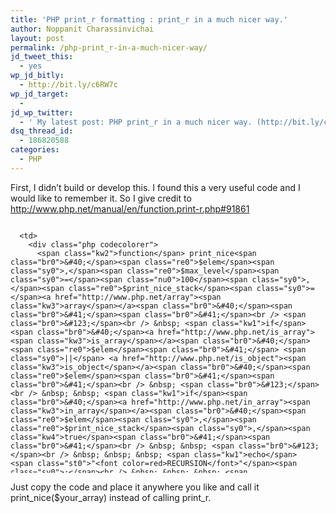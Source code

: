 ```yaml
---
title: 'PHP print_r formatting : print_r in a much nicer way.'
author: Noppanit Charassinvichai
layout: post
permalink: /php-print_r-in-a-much-nicer-way/
jd_tweet_this:
  - yes
wp_jd_bitly:
  - http://bit.ly/c6RW7c
wp_jd_target:
  - 
jd_wp_twitter:
  - ' My latest post: PHP print_r in a much nicer way. (http://bit.ly/c6RW7c) http://bit.ly/c6RW7c '
dsq_thread_id:
  - 186820588
categories:
  - PHP
---
```

First, I didn&#8217;t build or develop this. I found this a very useful code and I would like to remember it. So I give credit to http://www.php.net/manual/en/function.print-r.php#91861

<div class="codecolorer-container php blackboard" style="overflow:auto;white-space:nowrap;width:500px;height:400px;">
  <table cellspacing="0" cellpadding="0">
    <tr>
      <td class="line-numbers">
        <div>
          1<br />2<br />3<br />4<br />5<br />6<br />7<br />8<br />9<br />10<br />11<br />12<br />13<br />14<br />15<br />16<br />17<br />18<br />19<br />20<br />21<br />22<br />23<br />24<br />25<br />26<br />27<br />28<br />29<br />30<br />31<br />32<br />33<br />34<br />35<br />36<br />37<br />38<br />39<br />40<br />41<br />42<br />43<br />44<br />45<br />46<br />47<br />48<br />49<br />50<br />51<br />52<br />53<br />54<br />55<br />56<br />57<br />58<br />59<br />60<br />61<br />62<br />63<br />64<br />65<br />66<br />67<br />
        </div>
      </td>
      
      <td>
        <div class="php codecolorer">
          <span class="kw2">function</span> print_nice<span class="br0">&#40;</span><span class="re0">$elem</span><span class="sy0">,</span><span class="re0">$max_level</span><span class="sy0">=</span><span class="nu0">100</span><span class="sy0">,</span><span class="re0">$print_nice_stack</span><span class="sy0">=</span><a href="http://www.php.net/array"><span class="kw3">array</span></a><span class="br0">&#40;</span><span class="br0">&#41;</span><span class="br0">&#41;</span><br /> <span class="br0">&#123;</span><br /> &nbsp; <span class="kw1">if</span><span class="br0">&#40;</span><a href="http://www.php.net/is_array"><span class="kw3">is_array</span></a><span class="br0">&#40;</span><span class="re0">$elem</span><span class="br0">&#41;</span> <span class="sy0">||</span> <a href="http://www.php.net/is_object"><span class="kw3">is_object</span></a><span class="br0">&#40;</span><span class="re0">$elem</span><span class="br0">&#41;</span><span class="br0">&#41;</span><br /> &nbsp; <span class="br0">&#123;</span><br /> &nbsp; &nbsp; <span class="kw1">if</span><span class="br0">&#40;</span><a href="http://www.php.net/in_array"><span class="kw3">in_array</span></a><span class="br0">&#40;</span><span class="re0">$elem</span><span class="sy0">,</span><span class="re0">$print_nice_stack</span><span class="sy0">,</span><span class="kw4">true</span><span class="br0">&#41;</span><span class="br0">&#41;</span><br /> &nbsp; &nbsp; <span class="br0">&#123;</span><br /> &nbsp; &nbsp; &nbsp; <span class="kw1">echo</span> <span class="st0">"<font color=red>RECURSION</font>"</span><span class="sy0">;</span><br /> &nbsp; &nbsp; &nbsp; <span class="kw1">return</span><span class="sy0">;</span><br /> &nbsp; &nbsp; <span class="br0">&#125;</span><br /> &nbsp; &nbsp; <span class="re0">$print_nice_stack</span><span class="br0">&#91;</span><span class="br0">&#93;</span><span class="sy0">=</span><span class="re0">$elem</span><span class="sy0">;</span><br /> &nbsp; &nbsp; <span class="kw1">if</span><span class="br0">&#40;</span><span class="re0">$max_level</span><span class="sy0"><</span><span class="nu0">1</span><span class="br0">&#41;</span><br /> &nbsp; &nbsp; <span class="br0">&#123;</span><br /> &nbsp; &nbsp; &nbsp; <span class="kw1">echo</span> <span class="st0">"<font color=red>nivel maximo alcanzado</font>"</span><span class="sy0">;</span><br /> &nbsp; &nbsp; &nbsp; <span class="kw1">return</span><span class="sy0">;</span><br /> &nbsp; &nbsp; <span class="br0">&#125;</span><br /> &nbsp; &nbsp; <span class="re0">$max_level</span><span class="sy0">--;</span><br /> &nbsp; &nbsp; <span class="kw1">echo</span> <span class="st0">"<table border=1 cellspacing=0 cellpadding=3 width=100%>"</span><span class="sy0">;</span><br /> &nbsp; &nbsp; <span class="kw1">if</span><span class="br0">&#40;</span><a href="http://www.php.net/is_array"><span class="kw3">is_array</span></a><span class="br0">&#40;</span><span class="re0">$elem</span><span class="br0">&#41;</span><span class="br0">&#41;</span><br /> &nbsp; &nbsp; <span class="br0">&#123;</span><br /> &nbsp; &nbsp; &nbsp; <span class="kw1">echo</span> <span class="st_h">'<tr><td colspan=2 style="background-color:#333333;"><strong><font color=white>ARRAY</font></strong></td></tr>'</span><span class="sy0">;</span><br /> &nbsp; &nbsp; <span class="br0">&#125;</span><span class="kw1">else</span><br /> &nbsp; &nbsp; <span class="br0">&#123;</span><br /> &nbsp; &nbsp; &nbsp; <span class="kw1">echo</span> <span class="st_h">'<tr><td colspan=2 style="background-color:#333333;"><strong>'</span><span class="sy0">;</span><br /> &nbsp; &nbsp; &nbsp; <span class="co1">//echo '<font color=white>OBJECT Type: '.get_class($elem).'</font></strong></td></tr>';</span><br /> &nbsp; &nbsp; <span class="br0">&#125;</span><br /> &nbsp; &nbsp; <span class="re0">$color</span><span class="sy0">=</span><span class="nu0"></span><span class="sy0">;</span><br /> &nbsp; &nbsp; <span class="kw1">foreach</span><span class="br0">&#40;</span><span class="re0">$elem</span> <span class="kw1">as</span> <span class="re0">$k</span> <span class="sy0">=></span> <span class="re0">$v</span><span class="br0">&#41;</span><br /> &nbsp; &nbsp; <span class="br0">&#123;</span><br /> &nbsp; &nbsp; &nbsp; <span class="kw1">if</span><span class="br0">&#40;</span><span class="re0">$max_level</span><span class="sy0">%</span><span class="nu19">2</span><span class="br0">&#41;</span><br /> &nbsp; &nbsp; &nbsp; <span class="br0">&#123;</span><br /> &nbsp; &nbsp; &nbsp; &nbsp; <span class="re0">$rgb</span><span class="sy0">=</span><span class="br0">&#40;</span><span class="re0">$color</span><span class="sy0">++%</span><span class="nu19">2</span><span class="br0">&#41;</span>?<span class="st0">"#888888"</span><span class="sy0">:</span><span class="st0">"#BBBBBB"</span><span class="sy0">;</span><br /> &nbsp; &nbsp; &nbsp; <span class="br0">&#125;</span><span class="kw1">else</span><br /> &nbsp; &nbsp; &nbsp; <span class="br0">&#123;</span><br /> &nbsp; &nbsp; &nbsp; &nbsp; <span class="re0">$rgb</span><span class="sy0">=</span><span class="br0">&#40;</span><span class="re0">$color</span><span class="sy0">++%</span><span class="nu19">2</span><span class="br0">&#41;</span>?<span class="st0">"#8888BB"</span><span class="sy0">:</span><span class="st0">"#BBBBFF"</span><span class="sy0">;</span><br /> &nbsp; &nbsp; &nbsp; <span class="br0">&#125;</span><br /> &nbsp; &nbsp; &nbsp; <span class="kw1">echo</span> <span class="st_h">'<tr><td valign="top" style="width:40px;background-color:'</span><span class="sy0">.</span><span class="re0">$rgb</span><span class="sy0">.</span><span class="st_h">';">'</span><span class="sy0">;</span><br /> <br /> &nbsp; &nbsp; &nbsp; <span class="kw1">echo</span> <span class="st_h">'<strong>'</span><span class="sy0">.</span><span class="re0">$k</span><span class="sy0">.</span><span class="st0">"</strong></td><td>"</span><span class="sy0">;</span> <br /> &nbsp; &nbsp; &nbsp; print_nice<span class="br0">&#40;</span><span class="re0">$v</span><span class="sy0">,</span><span class="re0">$max_level</span><span class="sy0">,</span><span class="re0">$print_nice_stack</span><span class="br0">&#41;</span><span class="sy0">;</span><br /> &nbsp; &nbsp; &nbsp; <span class="kw1">echo</span> <span class="st0">"</td></tr>"</span><span class="sy0">;</span><br /> &nbsp; &nbsp; <span class="br0">&#125;</span> <span class="kw1">echo</span> <span class="st0">"</table>"</span><span class="sy0">;</span><br /> &nbsp; &nbsp; <span class="kw1">return</span><span class="sy0">;</span><br /> &nbsp; <span class="br0">&#125;</span> <br /> &nbsp; <span class="kw1">if</span><span class="br0">&#40;</span><span class="re0">$elem</span> <span class="sy0">===</span> <span class="kw4">null</span><span class="br0">&#41;</span><br /> &nbsp; <span class="br0">&#123;</span> <br /> &nbsp; &nbsp; <span class="kw1">echo</span> <span class="st0">"<font color=green>NULL</font>"</span><span class="sy0">;</span> <br /> &nbsp; <span class="br0">&#125;</span><br /> &nbsp; <span class="kw1">elseif</span><span class="br0">&#40;</span><span class="re0">$elem</span> <span class="sy0">===</span> <span class="nu0"></span><span class="br0">&#41;</span><br /> &nbsp; <span class="br0">&#123;</span> <br /> &nbsp; &nbsp; <span class="kw1">echo</span> <span class="st0">"0"</span><span class="sy0">;</span><br /> &nbsp; <span class="br0">&#125;</span><br /> &nbsp; <span class="kw1">elseif</span><span class="br0">&#40;</span><span class="re0">$elem</span> <span class="sy0">===</span> <span class="kw4">true</span><span class="br0">&#41;</span><br /> &nbsp; <span class="br0">&#123;</span> <br /> &nbsp; &nbsp; <span class="kw1">echo</span> <span class="st0">"<font color=green>TRUE</font>"</span><span class="sy0">;</span> <br /> &nbsp; <span class="br0">&#125;</span><br /> &nbsp; <span class="kw1">elseif</span><span class="br0">&#40;</span><span class="re0">$elem</span> <span class="sy0">===</span> <span class="kw4">false</span><span class="br0">&#41;</span><br /> &nbsp; <span class="br0">&#123;</span> <br /> &nbsp; &nbsp; <span class="kw1">echo</span> <span class="st0">"<font color=green>FALSE</font>"</span><span class="sy0">;</span><br /> &nbsp; &nbsp; <span class="br0">&#125;</span><span class="kw1">elseif</span><span class="br0">&#40;</span><span class="re0">$elem</span> <span class="sy0">===</span> <span class="st0">""</span><span class="br0">&#41;</span><br /> &nbsp; &nbsp; <span class="br0">&#123;</span><br /> &nbsp; &nbsp; &nbsp; <span class="kw1">echo</span> <span class="st0">"<font color=green>EMPTY STRING</font>"</span><span class="sy0">;</span> <br /> &nbsp; &nbsp; <span class="br0">&#125;</span><br /> &nbsp; &nbsp; <span class="kw1">else</span><br /> &nbsp; &nbsp; <span class="br0">&#123;</span> <br /> &nbsp; &nbsp; &nbsp; <span class="kw1">echo</span> <a href="http://www.php.net/str_replace"><span class="kw3">str_replace</span></a><span class="br0">&#40;</span><span class="st0">"<span class="es1">\n</span>"</span><span class="sy0">,</span><span class="st0">"<strong><font color=red>*</font></strong><br><span class="es1">\n</span>"</span><span class="sy0">,</span><span class="re0">$elem</span><span class="br0">&#41;</span><span class="sy0">;</span><br /> &nbsp; &nbsp; <span class="br0">&#125;</span><br /> <span class="br0">&#125;</span>
        </div>
      </td>
    </tr>
  </table>
</div>

Just copy the code and place it anywhere you like and call it print\_nice($your\_array) instead of calling print_r.